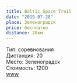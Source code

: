 ```yaml
---
title: Baltic Space Trail
date: "2019-07-28"
place: Зеленоградск
price: бесплатно
distance: 20км
---
```


Тип: соревнования<br/>
Дистанция: 20<br/>
Место: Зеленоградск<br/>
Стоимость: 1200<br/>
[www](https://spacemarathon.ru/en/races/balticspacetrail2019/)